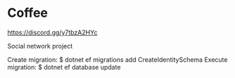 # Coffee

https://discord.gg/y7tbzA2HYc

Social network project

Create migration:
$ dotnet ef migrations add CreateIdentitySchema
Execute migration:
$ dotnet ef database update
